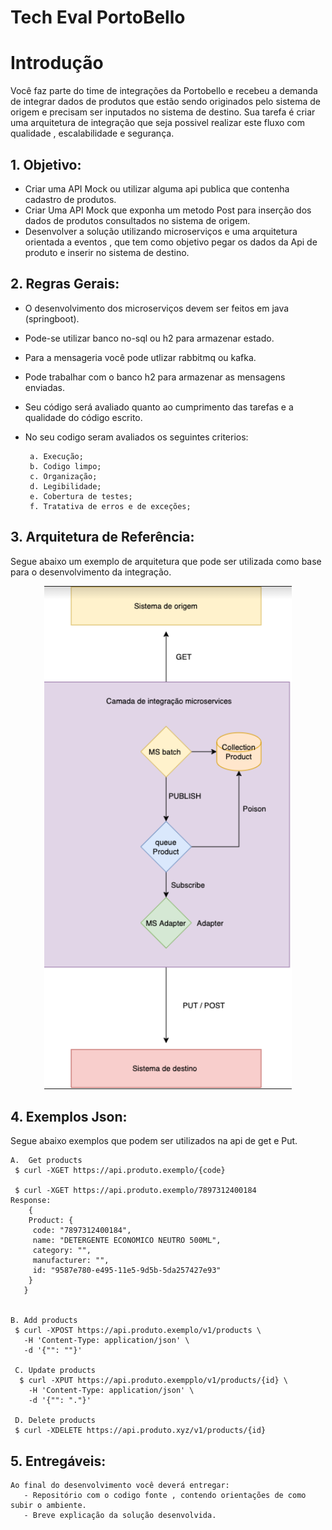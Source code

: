 
# Tech Eval PortoBello

# Introdução 

   Você faz parte do time de integrações da Portobello e recebeu a demanda de integrar dados de produtos que estão sendo originados pelo sistema de origem e precisam ser       inputados no sistema de destino. 
   Sua tarefa é criar uma arquitetura de integração que seja possivel realizar este fluxo com qualidade , escalabilidade e segurança. 

## 1. Objetivo:
        
  * Criar uma API Mock ou utilizar alguma api publica que contenha cadastro de produtos. 
  * Criar Uma API Mock que exponha um metodo Post para inserção dos dados de produtos consultados no sistema de origem.
  * Desenvolver a solução utilizando microserviços e uma arquitetura orientada a eventos , que tem como objetivo pegar os dados da Api de produto e inserir no sistema de destino. 
        
## 2. Regras Gerais:

  * O desenvolvimento dos microserviços devem ser feitos em java (springboot). 
  * Pode-se utilizar banco no-sql ou h2 para armazenar estado.
  * Para a mensageria você pode utlizar rabbitmq ou kafka.
  * Pode trabalhar com o banco h2 para armazenar as mensagens enviadas.
  * Seu código será avaliado quanto ao cumprimento das tarefas e a qualidade do código escrito.
  * No seu codigo seram avaliados os seguintes criterios:
  
         a. Execução;
         b. Codigo limpo;
         c. Organização;
         d. Legibilidade;
         e. Cobertura de testes;
         f. Tratativa de erros e de exceções;
    
## 3. Arquitetura de Referência:

Segue abaixo um exemplo de arquitetura que pode ser utilizada como base para o desenvolvimento da integração.

<p align="center">
<img src="imagens/fluxo.jpg" alt="Arquitetura de Referência" title="Arquitetura de Referência" />
</p>

## 4. Exemplos Json: 

Segue abaixo exemplos que podem ser utilizados na api de get e Put. 


    A.  Get products
     $ curl -XGET https://api.produto.exemplo/{code}

     $ curl -XGET https://api.produto.exemplo/7897312400184
    Response:
        {
        Product: {
         code: "7897312400184",
         name: "DETERGENTE ECONOMICO NEUTRO 500ML",
         category: "",
         manufacturer: "",
         id: "9587e780-e495-11e5-9d5b-5da257427e93"
        }
       }

     
    B. Add products
     $ curl -XPOST https://api.produto.exemplo/v1/products \
       -H 'Content-Type: application/json' \
       -d '{"": ""}'
       
     C. Update products
      $ curl -XPUT https://api.produto.exempplo/v1/products/{id} \
        -H 'Content-Type: application/json' \
        -d '{"": "."}'

     D. Delete products
     $ curl -XDELETE https://api.produto.xyz/v1/products/{id}
  
## 5. Entregáveis:
    Ao final do desenvolvimento você deverá entregar: 
       - Repositório com o codigo fonte , contendo orientações de como subir o ambiente. 
       - Breve explicação da solução desenvolvida.
